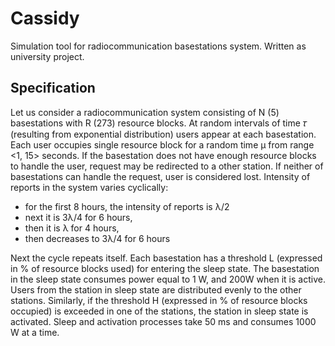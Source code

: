 # Cassidy
Simulation tool for radiocommunication basestations system.
Written as university project.

## Specification
Let us consider a radiocommunication system consisting of N (5) basestations with R (273) resource blocks.
At random intervals of time 𝜏 (resulting from exponential distribution) users appear at each basestation.
Each user occupies single resource block for a random time μ from range <1, 15> seconds. If the basestation does 
not have enough resource blocks to handle the user, request may be redirected to a other station. If neither of
basestations can handle the request, user is considered lost. Intensity of reports in the system varies cyclically:
- for the first 8 hours, the intensity of reports is λ/2
- next it is 3λ/4 for 6 hours, 
- then it is λ for 4 hours,
- then decreases to 3λ/4 for 6 hours

Next the cycle repeats itself.
Each basestation has a threshold L (expressed in % of resource blocks used) for entering the sleep state.
The basestation in the sleep state consumes power equal to 1 W, and 200W when it is active. Users from the station in
sleep state are distributed evenly to the other stations. Similarly, if the threshold H (expressed in % of resource blocks occupied)
is exceeded in one of the stations, the station in sleep state is activated. Sleep and activation processes take 50 ms 
and consumes 1000 W at a time.
